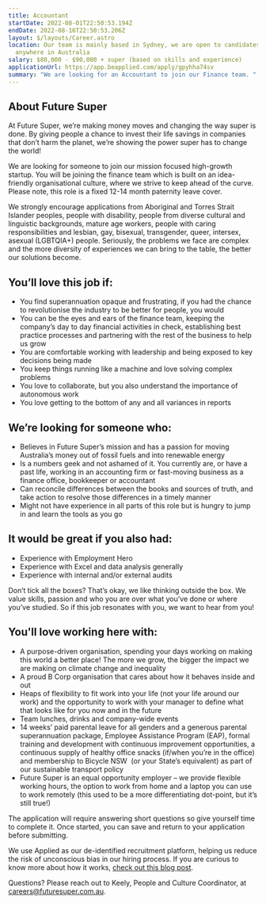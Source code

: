 ```yaml
---
title: Accountant
startDate: 2022-08-01T22:50:53.194Z
endDate: 2022-08-16T22:50:53.206Z
layout: $/layouts/Career.astro
location: Our team is mainly based in Sydney, we are open to candidates from
  anywhere in Australia
salary: $80,000 - $90,000 + super (based on skills and experience)
applicationUrl: https://app.beapplied.com/apply/gpyhha74sv
summary: "We are looking for an Accountant to join our Finance team. "
---
```

## About Future Super

At Future Super, we’re making money moves and changing the way super is done. By giving people a chance to invest their life savings in companies that don’t harm the planet, we’re showing the power super has to change the world! 

We are looking for someone to join our mission focused high-growth startup. You will be joining the finance team which is built on an idea-friendly organisational culture, where we strive to keep ahead of the curve. Please note, this role is a fixed 12-14 month paternity leave cover. 

We strongly encourage applications from Aboriginal and Torres Strait Islander peoples, people with disability, people from diverse cultural and linguistic backgrounds, mature age workers, people with caring responsibilities and lesbian, gay, bisexual, transgender, queer, intersex, asexual (LGBTQIA+) people. Seriously, the problems we face are complex and the more diversity of experiences we can bring to the table, the better our solutions become.

## You’ll love this job if:

* You find superannuation opaque and frustrating, if you had the chance to revolutionise the industry to be better for people, you would 
* You can be the eyes and ears of the finance team, keeping the company’s day to day financial activities in check, establishing best practice processes and partnering with the rest of the business to help us grow
* You are comfortable working with leadership and being exposed to key decisions being made 
* You keep things running like a machine and love solving complex problems
* You love to collaborate, but you also understand the importance of autonomous work
* You love getting to the bottom of any and all variances in reports

## We’re looking for someone who:

* Believes in Future Super’s mission and has a passion for moving Australia’s money out of fossil fuels and into renewable energy 
* Is a numbers geek and not ashamed of it. You currently are, or have a past life, working in an accounting firm or fast-moving business as a finance office, bookkeeper or accountant
* Can reconcile differences between the books and sources of truth, and take action to resolve those differences in a timely manner
* Might not have experience in all parts of this role but is hungry to jump in and learn the tools as you go

## It would be great if you also had:

* Experience with Employment Hero
* Experience with Excel and data analysis generally
* Experience with internal and/or external audits

Don’t tick all the boxes? That’s okay, we like thinking outside the box. We value skills, passion and who you are over what you’ve done or where you’ve studied. So if this job resonates with you, we want to hear from you!

## You'll love working here with:

* A purpose-driven organisation, spending your days working on making this world a better place! The more we grow, the bigger the impact we are making on climate change and inequality
* A proud B Corp organisation that cares about how it behaves inside and out
* Heaps of flexibility to fit work into your life (not your life around our work) and the opportunity to work with your manager to define what that looks like for you now and in the future
* Team lunches, drinks and company-wide events
* 14 weeks’ paid parental leave for all genders and a generous parental superannuation package, Employee Assistance Program (EAP), formal training and development with continuous improvement opportunities, a continuous supply of healthy office snacks (if/when you’re in the office) and membership to Bicycle NSW  (or your State’s equivalent) as part of our sustainable transport policy
* Future Super is an equal opportunity employer – we provide flexible working hours, the option to work from home and a laptop you can use to work remotely (this used to be a more differentiating dot-point, but it’s still true!)

The application will require answering short questions so give yourself time to complete it. Once started, you can save and return to your application before submitting.

We use Applied as our de-identified recruitment platform, helping us reduce the risk of unconscious bias in our hiring process. If you are curious to know more about how it works, [check out this blog post](https://www.linkedin.com/pulse/how-de-identified-recruitment-improving-diversity-our-veronica/?trackingId=0MnwcX%2BBRQSOTl0oogaIbA%3D%3D).

Questions? Please reach out to Keely, People and Culture Coordinator, at careers@futuresuper.com.au.
